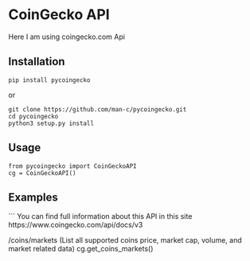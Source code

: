 # CoinGecko API
Here I am using coingecko.com Api



<h2>Installation</h2>

```
pip install pycoingecko
```

or

```
git clone https://github.com/man-c/pycoingecko.git
cd pycoingecko
python3 setup.py install
```

<h2>Usage </h2>

```
from pycoingecko import CoinGeckoAPI
cg = CoinGeckoAPI()
```

<h2>Examples</h2>
```
You can find full information about this API in this site https://www.coingecko.com/api/docs/v3

/coins/markets (List all supported coins price, market cap, volume, and market related data)
cg.get_coins_markets()
```

